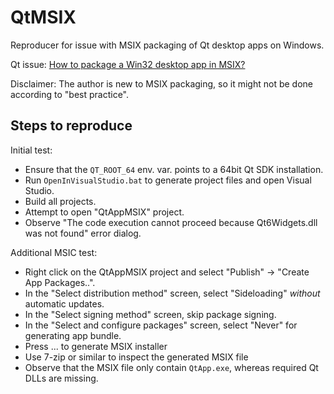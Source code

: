 # QtMSIX
Reproducer for issue with MSIX packaging of Qt desktop apps on Windows.

Qt issue: [How to package a Win32 desktop app in MSIX?](https://bugreports.qt.io/browse/QTBUG-97088)

Disclaimer: The author is new to MSIX packaging, so it might not be done according to "best practice".


## Steps to reproduce
Initial test:
* Ensure that the `QT_ROOT_64` env. var. points to a 64bit Qt SDK installation.
* Run `OpenInVisualStudio.bat` to generate project files and open Visual Studio.
* Build all projects.
* Attempt to open "QtAppMSIX" project.
* Observe "The code execution cannot proceed because Qt6Widgets.dll was not found" error dialog.

Additional MSIC test:
* Right click on the QtAppMSIX project and select "Publish" -> "Create App Packages..".
* In the "Select distribution method" screen, select "Sideloading" _without_ automatic updates.
* In the "Select signing method" screen, skip package signing.
* In the "Select and configure packages" screen, select "Never" for generating app bundle.
* Press ... to generate MSIX installer
* Use 7-zip or similar to inspect the generated MSIX file
* Observe that the MSIX file only contain `QtApp.exe`, whereas required Qt DLLs are missing. 
